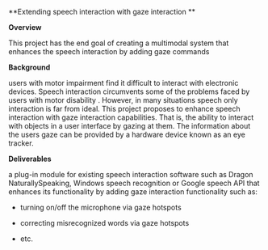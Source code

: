 **Extending speech interaction with gaze interaction **

**Overview**

This project has the end goal of creating a multimodal system that
enhances the speech interaction by adding gaze commands

**Background**

users with motor impairment find it difficult to interact with
electronic devices. Speech interaction circumvents some of the problems
faced by users with motor disability . However, in many situations
speech only interaction is far from ideal. This project proposes to
enhance speech interaction with gaze interaction capabilities. That is,
the ability to interact with objects in a user interface by gazing at
them. The information about the users gaze can be provided by a hardware
device known as an eye tracker.

**Deliverables**

a plug-in module for existing speech interaction software such as Dragon
NaturallySpeaking, Windows speech recognition or Google speech API that
enhances its functionality by adding gaze interaction functionality such
as:

-   turning on/off the microphone via gaze hotspots

-   correcting misrecognized words via gaze hotspots

-   etc.
